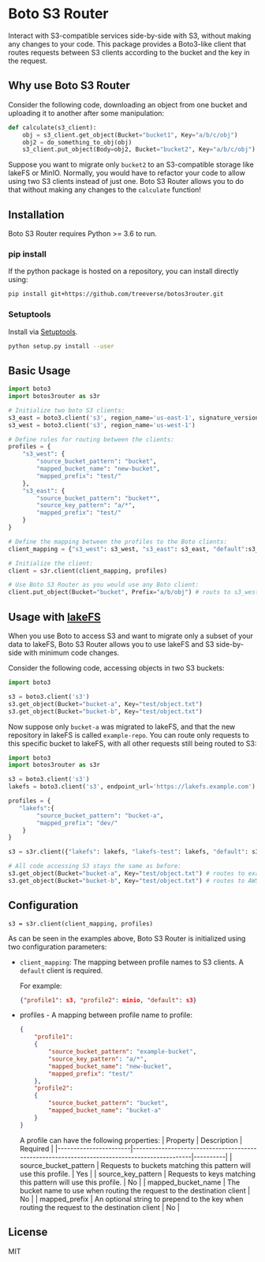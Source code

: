 # Boto S3 Router

Interact with S3-compatible services side-by-side with S3, without making any changes to your code. This package provides a Boto3-like client that routes requests between S3 clients according to the bucket and the key in the request.

## Why use Boto S3 Router

Consider the following code, downloading an object from one bucket and uploading it to another after some manipulation:

```python
def calculate(s3_client):
    obj = s3_client.get_object(Bucket="bucket1", Key="a/b/c/obj")
    obj2 = do_something_to_obj(obj)
    s3_client.put_object(Body=obj2, Bucket="bucket2", Key="a/b/c/obj")
```

Suppose you want to migrate only `bucket2` to an S3-compatible storage like lakeFS or MinIO. 
Normally, you would have to refactor your code to allow using two S3 clients instead of just one.
Boto S3 Router allows you to do that without making any changes to the `calculate` function!

## Installation

Boto S3 Router requires Python >= 3.6 to run.

### pip install

If the python package is hosted on a repository, you can install directly using:

```sh
pip install git+https://github.com/treeverse/botos3router.git
```

### Setuptools

Install via [Setuptools](http://pypi.python.org/pypi/setuptools).

```sh
python setup.py install --user
```

## Basic Usage

```python
import boto3
import botos3router as s3r

# Initialize two boto S3 clients:
s3_east = boto3.client('s3', region_name='us-east-1', signature_version='v4',)
s3_west = boto3.client('s3', region_name='us-west-1')

# Define rules for routing between the clients:
profiles = {
    "s3_west": {
        "source_bucket_pattern": "bucket",
        "mapped_bucket_name": "new-bucket",
        "mapped_prefix": "test/"
    },
    "s3_east": {
        "source_bucket_pattern": "bucket*",
        "source_key_pattern": "a/*",
        "mapped_prefix": "test/"
    }
}

# Define the mapping between the profiles to the Boto clients:
client_mapping = {"s3_west": s3_west, "s3_east": s3_east, "default":s3_east }

# Initialize the client:
client = s3r.client(client_mapping, profiles)

# Use Boto S3 Router as you would use any Boto client:
client.put_object(Bucket="bucket", Prefix="a/b/obj") # routs to s3_west, the object will be "new-bucket/test/a/b/obj
```

## Usage with [lakeFS]
When you use Boto to access S3 and want to migrate only a subset of your data to lakeFS, Boto S3 Router allows you to use lakeFS and S3 side-by-side with minimum code changes.

Consider the following code, accessing objects in two S3 buckets:

```python
import boto3

s3 = boto3.client('s3')
s3.get_object(Bucket="bucket-a", Key="test/object.txt")
s3.get_object(Bucket="bucket-b", Key="test/object.txt")
```

Now suppose only `bucket-a` was migrated to lakeFS, and that the new repository in lakeFS is called `example-repo`. You can route only requests to this specific bucket to lakeFS, with all other requests still being routed to S3:

```python
import boto3
import botos3router as s3r

s3 = boto3.client('s3')
lakefs = boto3.client('s3', endpoint_url='https://lakefs.example.com')

profiles = {
   "lakefs":{
        "source_bucket_pattern": "bucket-a",
        "mapped_prefix": "dev/"
    }
}

s3 = s3r.client({"lakefs": lakefs, "lakefs-test": lakefs, "default": s3}, profiles)\

# All code accessing S3 stays the same as before:
s3.get_object(Bucket="bucket-a", Key="test/object.txt") # routes to example-repo (dev branch) in lakeFS
s3.get_object(Bucket="bucket-b", Key="test/object.txt") # routes to AWS S3
```

## Configuration

```
s3 = s3r.client(client_mapping, profiles)
```

As can be seen in the examples above, Boto S3 Router is initialized using two configuration parameters:

* `client_mapping`: The mapping between profile names to S3 clients. A `default` client is required.
   
   For example:
   ```json
   {"profile1": s3, "profile2": minio, "default": s3}
   ```
   
* profiles -  A mapping between profile name to profile:
  ```json
  {
      "profile1":
      {
          "source_bucket_pattern": "example-bucket",
          "source_key_pattern": "a/*",
          "mapped_bucket_name": "new-bucket",
          "mapped_prefix": "test/"
      },
      "profile2":
      {
          "source_bucket_pattern": "bucket",
          "mapped_bucket_name": "bucket-a"
      }
  }
  ```
  A profile can have the following properties:
  | Property              | Description                                                                                 | Required |
  |-----------------------|---------------------------------------------------------------------------------------------|----------|
  | source_bucket_pattern | Requests to buckets matching this pattern will use this profile.                            | Yes      |
  | source_key_pattern    | Requests to keys matching this pattern will use this profile.                               | No       |
  | mapped_bucket_name    | The bucket name to use when routing the request to the destination client                   | No       |
  | mapped_prefix         | An optional string to prepend to the key when routing the request to the destination client | No       |
  

## License

MIT


[lakeFS]: <https://github.com/treeverse/lakeFS>
